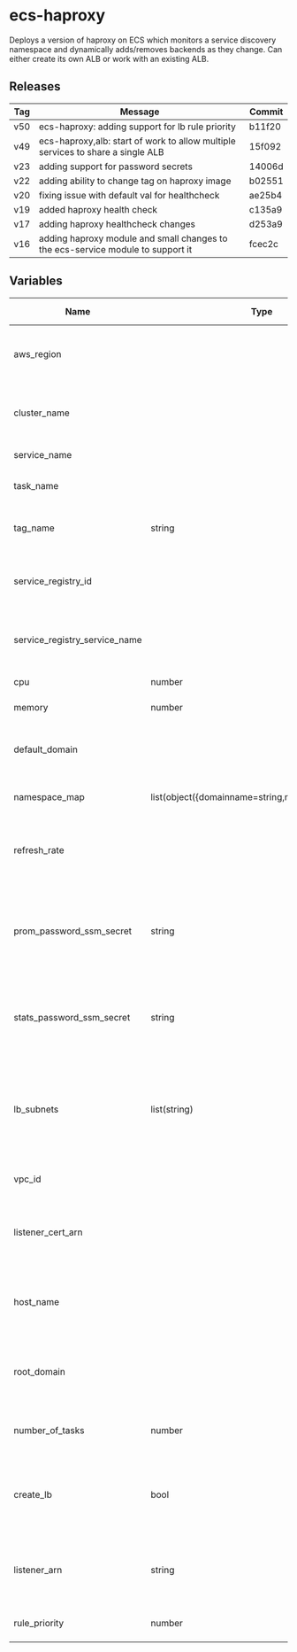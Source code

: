 ecs-haproxy
======


Deploys a version of haproxy on ECS which monitors a service discovery namespace and dynamically adds/removes backends as they change.  Can either create its own ALB or work with an existing ALB.

Releases
------

|Tag | Message | Commit|
--- | --- | ---
v50 | ecs-haproxy: adding support for lb rule priority | b11f20
v49 | ecs-haproxy,alb: start of work to allow multiple services to share a single ALB | 15f092
v23 | adding support for password secrets | 14006d
v22 | adding ability to change tag on haproxy image | b02551
v20 | fixing issue with default val for healthcheck | ae25b4
v19 | added haproxy health check | c135a9
v17 | adding haproxy healthcheck changes | d253a9
v16 | adding haproxy module and small changes to the ecs-service module to support it | fcec2c

Variables
------

|Name | Type | Description | Default Value|
--- | --- | --- | ---
aws_region |  | region where provisioning should happen | 
cluster_name |  | name of cluster where service will run | 
service_name |  | name of ECS service | haproxy
task_name |  | name of ECS container | haproxy
tag_name | string | name of tag of haproxy image to use | latest
service_registry_id |  | ID for the AWS service discovery namespace we will use | 
service_registry_service_name |  | name for service we will use in the service registry | haproxy-do-not-use
cpu | number | CPU units for the task | 128
memory | number | memory for the task | 256
default_domain |  | domain where unmatched requests are redirected | 
namespace_map | list(object({domainname=string,namespace=string})) | map of namespaces to domains | 
refresh_rate |  | now often (in seconds) service changes be found and applied | 30
prom_password_ssm_secret | string | name of ssm secret which contains prom metrics endpoint password | 
stats_password_ssm_secret | string | name of ssm secret which contains stats endpoint password | 
lb_subnets | list(string) | subnets for the load balancer, should have public IP assignment possible + IGW attached | []
vpc_id |  | ID for the VPC we will use | 
listener_cert_arn |  | arn for the listener certifcate the load balancer will use | 
host_name |  | host name for DNS entry created to point to load balancer | haproxy-lb
root_domain |  | root domain used for DNS entry created to point to load balancer | 
number_of_tasks | number | number of tasks to spawn for haproxy | 2
create_lb | bool | should the module create a load balancer or link to an existing one | true
listener_arn | string | arn of existing load balancer listener if linking to an existing lb | 
rule_priority | number | priority used for rule on existing alb | 100

